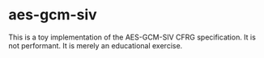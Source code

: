 # aes-gcm-siv

This is a toy implementation of the AES-GCM-SIV CFRG specification. It is not
performant. It is merely an educational exercise. 